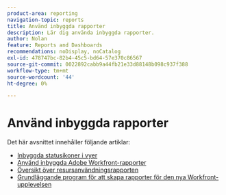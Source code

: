 ```yaml
---
product-area: reporting
navigation-topic: reports
title: Använd inbyggda rapporter
description: Lär dig använda inbyggda rapporter.
author: Nolan
feature: Reports and Dashboards
recommendations: noDisplay, noCatalog
exl-id: 478747bc-82b4-45c5-bd64-57e370c86567
source-git-commit: 0022892cabb9a44fb21e33d88148b098c937f388
workflow-type: tm+mt
source-wordcount: '44'
ht-degree: 0%

---
```


# Använd inbyggda rapporter

<!-- Audited: 11/2024 -->

Det här avsnittet innehåller följande artiklar:

* [Inbyggda statusikoner i vyer](../../../reports-and-dashboards/reports/using-built-in-reports/built-in-status-icons-views.md)
* [Använd inbyggda Adobe Workfront-rapporter](../../../reports-and-dashboards/reports/using-built-in-reports/use-workfront-built-in-reports.md)
* [Översikt över resursanvändningsrapporten](../../../reports-and-dashboards/reports/using-built-in-reports/resource-utilization-report.md)
* [Grundläggande program för att skapa rapporter för den nya Workfront-upplevelsen](https://one.workfront.com/s/basic-report-creation-program)
